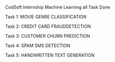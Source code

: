
CodSoft  Internship Machine Learning all Task Done 

Task 1: MOVIE GENRE CLASSIFICATION

Task 2: CREDIT CARD FRAUDDETECTION

Task 3: CUSTOMER CHURN PREDICTION

Task 4: SPAM SMS DETECTION

Task 5: HANDWRITTEN TEXT GENERATION



